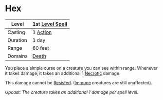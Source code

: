 # Hex

|Level|1st [Level Spell](../../../Spell%20Level.md)|
|-----|---------------|
|Casting|1 [Action](../../../../Game%20Procedures/Action.md)|
|Duration|1 day|
|Range|60 feet|
|Domains|[Death](../../../Spell%20Domains/Death.md)|

You place a simple curse on a creature you can see within range. Whenever it takes damage, it takes an additional 1 [Necrotic](../../../../Damage%20Types/Necrotic.md) damage.

This damage cannot be [Resisted](../../../../Conditions/Resistant.md). ([Immune](../../../../Conditions/Immune.md) creatures are still unaffected).

*Upcast: The creature takes an additional 1 damage per spell level.*
